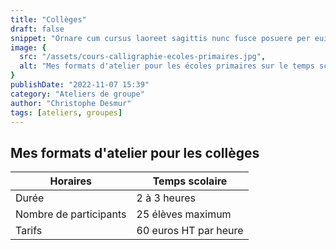```yaml
---
title: "Collèges"
draft: false
snippet: "Ornare cum cursus laoreet sagittis nunc fusce posuere per euismod dis vehicula a, semper fames lacus maecenas dictumst pulvinar neque enim non potenti. Torquent hac sociosqu eleifend potenti."
image: {
  src: "/assets/cours-calligraphie-ecoles-primaires.jpg",
  alt: "Mes formats d'atelier pour les écoles primaires sur le temps scolaire"
}
publishDate: "2022-11-07 15:39"
category: "Ateliers de groupe"
author: "Christophe Desmur"
tags: [ateliers, groupes]
---
```


## Mes formats d'atelier pour les collèges

| Horaires               | Temps scolaire        |
|------------------------|-----------------------|
| Durée                  | 2 à 3 heures          |
| Nombre de participants | 25 élèves maximum     |
| Tarifs                 | 60 euros HT par heure |
